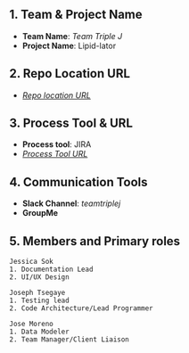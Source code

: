 ## 1. Team & Project Name 
- **Team Name**: _Team Triple J_
- **Project Name**: Lipid-lator
  
## 2. Repo Location URL
- _[Repo location URL](https://github.com/soft-eng-practicum/lipid-lator.git)_

## 3. Process Tool & URL
- **Process tool**: JIRA
- _[Process Tool URL](http://itec-gunay.duckdns.org:8080/projects/TRIP/summary)_

## 4. Communication Tools
- **Slack Channel**: _teamtriplej_
- **GroupMe**
	 
## 5. Members and Primary roles
    Jessica Sok
    1. Documentation Lead
    2. UI/UX Design
	
	Joseph Tsegaye
	1. Testing lead
	2. Code Architecture/Lead Programmer
    
    Jose Moreno
    1. Data Modeler
    2. Team Manager/Client Liaison